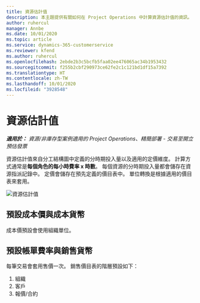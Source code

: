 ```yaml
---
title: 資源估計值
description: 本主題提供有關如何在 Project Operations 中計算資源估計值的資訊。
author: ruhercul
manager: Annbe
ms.date: 10/01/2020
ms.topic: article
ms.service: dynamics-365-customerservice
ms.reviewer: kfend
ms.author: ruhercul
ms.openlocfilehash: 2ebde2b3c5bcfb5faa02ee476065ac34b1953432
ms.sourcegitcommit: f255b2cbf290973ce62fe2c1c121bd1df15a7392
ms.translationtype: HT
ms.contentlocale: zh-TW
ms.lasthandoff: 10/01/2020
ms.locfileid: "3928548"
---
```

# <a name="resource-estimates"></a>資源估計值

_**適用於：** 資源/非庫存型案例適用的 Project Operations、精簡部署 - 交易至開立預估發票_

資源估計值來自分工結構圖中定義的分時期投入量以及適用的定價維度。 計算方式通常是**每個角色的每小時費率 x 時數**。 每個資源的分時期投入量都會儲存在資源指派記錄中。 定價會儲存在預先定義的價目表中。 單位轉換是根據適用的價目表來套用。

![資源估計值](./media/navigation12.png)

## <a name="default-cost-price-and-cost-currency"></a>預設成本價與成本貨幣

成本價預設會使用組織單位。

## <a name="default-bill-rate-and-sales-currency"></a>預設帳單費率與銷售貨幣

每筆交易會套用售價一次。 銷售價目表的階層預設如下：

1. 組織
2. 客戶
3. 報價/合約
